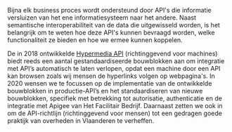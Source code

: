 Bijna elk business proces wordt ondersteund door API's die informatie versluizen van het ene informatiesysteem naar het andere. Naast semantische interoperabiliteit van de data die uitgewisseld worden, is het belangrijk om te weten hoe deze API's kunnen bevraagd worden, welke functionaliteit ze bieden en hoe we ermee kunnen koppelen.

De in 2018 ontwikkelde [Hypermedia API](https://data.vlaanderen.be/standaarden/erkende-standaarden/generieke-hypermedia-api/generieke-hypermedia-api.html) (richtinggevend voor machines) biedt reeds een aantal gestandaardiseerde bouwblokken aan om integratie met API’s automatisch te laten verlopen, opdat een machine door een API kan browsen zoals wij mensen de hyperlinks volgen op webpagina's. In 2020 wensen we te focussen op de implementatie van de ontwikkelde bouwblokken in productie-API’s en het standaardiseren van nieuwe bouwblokken, specifiek met betrekking tot autorisatie, authenticatie en de integratie met Apigee van Het Facilitair Bedrijf. Daarnaast zetten we ook in om de API-richtlijn (richtinggevend voor mensen) tot een gedragen goede praktijk van overheden in Vlaanderen te verheffen. 
